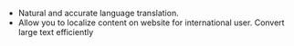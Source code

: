 - Natural and accurate language translation.
- Allow you to localize content on website for international user. Convert large text efficiently 
